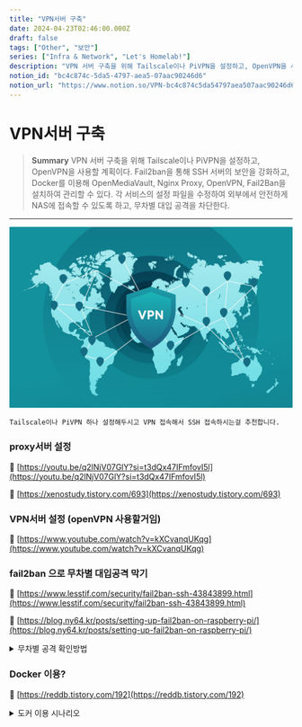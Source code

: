 ```yaml
---
title: "VPN서버 구축"
date: 2024-04-23T02:46:00.000Z
draft: false
tags: ["Other", "보안"]
series: ["Infra & Network", "Let's Homelab!"]
description: "VPN 서버 구축을 위해 Tailscale이나 PiVPN을 설정하고, OpenVPN을 사용할 계획이다. Fail2ban을 통해 SSH 서버의 보안을 강화하고, Docker를 이용해 OpenMediaVault, Nginx Proxy, OpenVPN, Fail2Ban을 설치하여 관리할 수 있다. 각 서비스의 설정 파일을 수정하여 외부에서 안전하게 NAS에 접속할 수 있도록 하고, 무차별 대입 공격을 차단한다."
notion_id: "bc4c874c-5da5-4797-aea5-07aac90246d6"
notion_url: "https://www.notion.so/VPN-bc4c874c5da54797aea507aac90246d6"
---
```


# VPN서버 구축

> **Summary**
> VPN 서버 구축을 위해 Tailscale이나 PiVPN을 설정하고, OpenVPN을 사용할 계획이다. Fail2ban을 통해 SSH 서버의 보안을 강화하고, Docker를 이용해 OpenMediaVault, Nginx Proxy, OpenVPN, Fail2Ban을 설치하여 관리할 수 있다. 각 서비스의 설정 파일을 수정하여 외부에서 안전하게 NAS에 접속할 수 있도록 하고, 무차별 대입 공격을 차단한다.

---

![Image](image_b943bf50ef1f.png)

```latex
Tailscale이나 PiVPN 하나 설정해두시고 VPN 접속해서 SSH 접속하시는걸 추천합니다.
```

### proxy서버 설정

🔗 [https://youtu.be/q2lNjV07GlY?si=t3dQx47IFmfovI5l](https://youtu.be/q2lNjV07GlY?si=t3dQx47IFmfovI5l)

🔗 [https://xenostudy.tistory.com/693](https://xenostudy.tistory.com/693)

### VPN서버 설정 (openVPN 사용할거임)

🔗 [https://www.youtube.com/watch?v=kXCvanqUKqg](https://www.youtube.com/watch?v=kXCvanqUKqg)

### fail2ban 으로 무차별 대입공격 막기

🔗 [https://www.lesstif.com/security/fail2ban-ssh-43843899.html](https://www.lesstif.com/security/fail2ban-ssh-43843899.html)

🔗 [https://blog.ny64.kr/posts/setting-up-fail2ban-on-raspberry-pi/](https://blog.ny64.kr/posts/setting-up-fail2ban-on-raspberry-pi/)

<details>
<summary>무차별 공격 확인방법</summary>

# Fail2ban의 필요성

설치에 앞서 먼저 Fail2ban의 필요성을 알아봅시다.

만약 라즈베리파이가 외부 네트워크에 연결되어 있다면 아래 명령어를 한번 실행해 보세요.

```latex
journalctl -f
```

![Image](image_985e2d54abe9.png)

**journalctl -f 실행 결과**

저는 이미 **Fail2ban**과 **OTP** 설정이 완료되어 있어 로그인 시도는 보이지 않지만, 이러한 보안 설정이 되어있지 않을 경우에는

`Failed password for XXX from X.X.X.X port XXX` 이러한 식으로 **무차별 대입 공격 시도**가 수없이 들어오는 것을 확인할 수 있습니다.

~~**글로벌한 내 서버!**~~

Fail2ban이 이러한 SSH 로그인 시도를 필터를 통해 걸러주고, 자동으로 차단 해주는 역할을 합니다.

</details>

### Docker 이용?

🔗 [https://reddb.tistory.com/192](https://reddb.tistory.com/192)

<details>
<summary>도커 이용 시나리오</summary>

라즈베리파이에 OpenMediaVault와 함께 Nginx Proxy, OpenVPN, Fail2Ban을 Docker를 사용하여 간편하게 설치하고 관리할 수 있습니다. 다음은 그 과정을 단계별로 설명한 것입니다.

1. 라즈베리파이에 Docker 설치
```plain text
Copy codecurl -sSL https://get.docker.com | sh
sudo usermod -aG docker pi

```

1. Docker Compose 설치
```plain text
Copy codesudo apt-get install libffi-dev libssl-dev python3 python3-pip
sudo pip3 install docker-compose

```

1. OpenMediaVault Docker 컨테이너 실행
```plain text
Copy codedocker run -d --name openmediavault \
  --net=host \
  --privileged \
  -v /sys/fs/cgroup:/sys/fs/cgroup:ro \
  -v /dev/disk/by-label/DATA:/DATA \
  -v /dev/disk/by-label/BACKUP:/BACKUP \
  linuxserver/openmediavault

```

1. Nginx Proxy Manager Docker 컨테이너 실행
```plain text
Copy codedocker run -d \
  --name nginx-proxy-manager \
  -p 80:80 \
  -p 443:443 \
  -v /path/to/config:/config \
  -v /path/to/letsencrypt:/etc/letsencrypt \
  jc21/nginx-proxy-manager

```

1. OpenVPN Docker 컨테이너 실행
```plain text
Copy codedocker run -d \
  --name openvpn \
  --cap-add=NET_ADMIN \
  -e OPENVPN_PROVIDER=ovpn_udp \
  -v /path/to/openvpn-data:/etc/openvpn \
  -p 1194:1194/udp \
  kylemanna/openvpn

```

1. Fail2Ban Docker 컨테이너 실행
```plain text
Copy codedocker run -d \
  --name fail2ban \
  --cap-add NET_ADMIN \
  --cap-add NET_RAW \
  --network host \
  -v /path/to/fail2ban/data:/data \
  -v /var/log:/var/log:ro \
  crazymax/fail2ban:latest

```

이제 각 서비스의 설정 파일을 적절히 수정하고, Nginx Proxy Manager를 통해 OpenMediaVault 웹 인터페이스에 접속할 수 있도록 설정합니다.

또한, OpenVPN을 통해 외부에서 안전하게 NAS에 접속할 수 있고, Fail2Ban을 통해 SSH, OpenVPN, Nginx Proxy Manager 등에 대한 무차별 대입 공격을 차단할 수 있습니다.

Docker를 사용하면 각 서비스를 독립적인 컨테이너로 실행할 수 있어 설치와 관리가 간편해지며, 필요에 따라 쉽게 업데이트하거나 백업할 수 있습니다.

</details>

